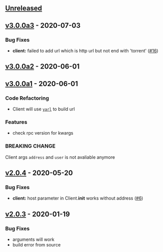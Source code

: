 <a name="unreleased"></a>
## [Unreleased]

<a name="v3.0.0a3"></a>
## [v3.0.0a3] - 2020-07-03
### Bug Fixes
- **client:** failed to add url which is http url but not end with 'torrent' ([#16](https://github.com/Trim21/transmission-rpc/issues/16))

<a name="v3.0.0a2"></a>
## [v3.0.0a2] - 2020-06-01

<a name="v3.0.0a1"></a>
## [v3.0.0a1] - 2020-06-01
### Code Refactoring
- Client will use [`yarl`](https://github.com/aio-libs/yarl) to build url

### Features
- check rpc version for kwargs

### BREAKING CHANGE

Client args `address` and `user` is not avaliable anymore


<a name="v2.0.4"></a>
## [v2.0.4] - 2020-05-20
### Bug Fixes
- **client:** host parameter in Client.__init__ works without address ([#6](https://github.com/Trim21/transmission-rpc/issues/6))


<a name="v2.0.3"></a>
## [v2.0.3] - 2020-01-19
### Bug Fixes
- arguments will work
- build error from source


[Unreleased]: https://github.com/Trim21/transmission-rpc/compare/v3.0.0a1...HEAD
[v3.0.0a3]: https://github.com/Trim21/transmission-rpc/compare/v3.0.0a2...v3.0.0a3
[v3.0.0a2]: https://github.com/Trim21/transmission-rpc/compare/v3.0.0a1...v3.0.0a2
[v3.0.0a1]: https://github.com/Trim21/transmission-rpc/compare/v2.0.4...v3.0.0a1
[v2.0.4]: https://github.com/Trim21/transmission-rpc/compare/v2.0.3...v2.0.4
[v2.0.3]: https://github.com/Trim21/transmission-rpc/compare/v1.0.4...v2.0.3
